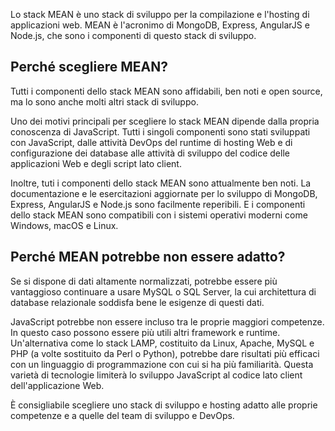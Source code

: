 Lo stack MEAN è uno stack di sviluppo per la compilazione e l'hosting di applicazioni web. MEAN è l'acronimo di MongoDB, Express, AngularJS e Node.js, che sono i componenti di questo stack di sviluppo.

## <a name="why-would-i-pick-mean"></a>Perché scegliere MEAN?

Tutti i componenti dello stack MEAN sono affidabili, ben noti e open source, ma lo sono anche molti altri stack di sviluppo. 

Uno dei motivi principali per scegliere lo stack MEAN dipende dalla propria conoscenza di JavaScript. Tutti i singoli componenti sono stati sviluppati con JavaScript, dalle attività DevOps del runtime di hosting Web e di configurazione dei database alle attività di sviluppo del codice delle applicazioni Web e degli script lato client.

Inoltre, tuti i componenti dello stack MEAN sono attualmente ben noti. La documentazione e le esercitazioni aggiornate per lo sviluppo di MongoDB, Express, AngularJS e Node.js sono facilmente reperibili. E i componenti dello stack MEAN sono compatibili con i sistemi operativi moderni come Windows, macOS e Linux. 

## <a name="why-might-mean-not-be-right-for-me"></a>Perché MEAN potrebbe non essere adatto?

Se si dispone di dati altamente normalizzati, potrebbe essere più vantaggioso continuare a usare MySQL o SQL Server, la cui architettura di database relazionale soddisfa bene le esigenze di questi dati.

JavaScript potrebbe non essere incluso tra le proprie maggiori competenze. In questo caso possono essere più utili altri framework e runtime. Un'alternativa come lo stack LAMP, costituito da Linux, Apache, MySQL e PHP (a volte sostituito da Perl o Python), potrebbe dare risultati più efficaci con un linguaggio di programmazione con cui si ha più familiarità. Questa varietà di tecnologie limiterà lo sviluppo JavaScript al codice lato client dell'applicazione Web.

È consigliabile scegliere uno stack di sviluppo e hosting adatto alle proprie competenze e a quelle del team di sviluppo e DevOps.
